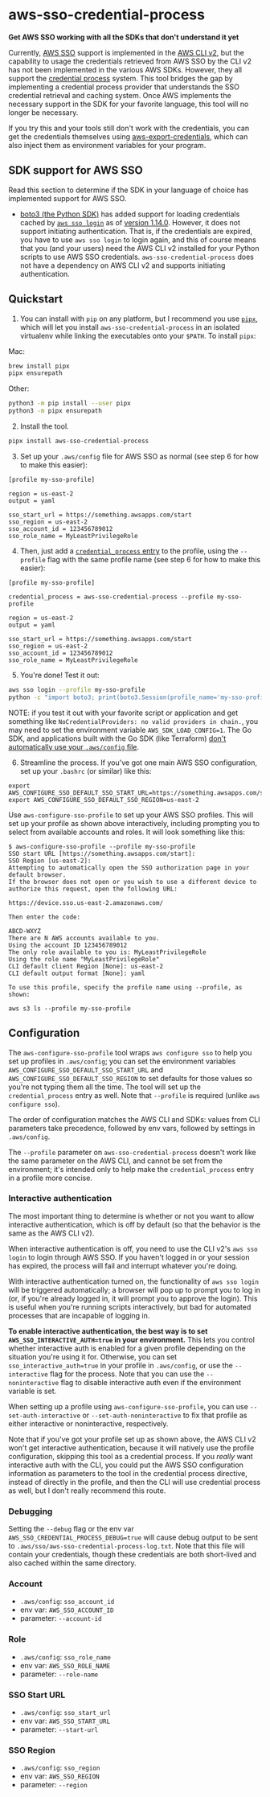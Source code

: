 # aws-sso-credential-process
**Get AWS SSO working with all the SDKs that don't understand it yet**

Currently, [AWS SSO](https://aws.amazon.com/single-sign-on/) support is implemented in the [AWS CLI v2](https://aws.amazon.com/blogs/developer/aws-cli-v2-is-now-generally-available/), but the capability to usage the credentials retrieved from AWS SSO by the CLI v2 has not been implemented in the various AWS SDKs. However, they all support the [credential process](https://docs.aws.amazon.com/cli/latest/userguide/cli-configure-sourcing-external.html) system. This tool bridges the gap by implementing a credential process provider that understands the SSO credential retrieval and caching system. Once AWS implements the necessary support in the SDK for your favorite language, this tool will no longer be necessary.

If you try this and your tools still don't work with the credentials, you can get the credentials themselves using [aws-export-credentials](https://github.com/benkehoe/aws-export-credentials), which can also inject them as environment variables for your program.

## SDK support for AWS SSO

Read this section to determine if the SDK in your language of choice has implemented support for AWS SSO.

* [boto3 (the Python SDK)](boto3.amazonaws.com/v1/documentation/api/latest/index.html) has added support for loading credentials cached by [`aws sso login`](https://awscli.amazonaws.com/v2/documentation/api/latest/reference/sso/login.html) as of [version 1.14.0](https://github.com/boto/boto3/blob/develop/CHANGELOG.rst#1140). However, it does not support initiating authentication. That is, if the credentials are expired, you have to use `aws sso login` to login again, and this of course means that you (and your users) need the AWS CLI v2 installed for your Python scripts to use AWS SSO credentials. `aws-sso-credential-process` does not have a dependency on AWS CLI v2 and supports initiating authentication.

## Quickstart

1. You can install with `pip` on any platform, but I recommend you use [`pipx`](https://pipxproject.github.io/pipx/), which will let you install `aws-sso-credential-process` in an isolated virtualenv while linking the executables onto your `$PATH`. To install `pipx`:

Mac:
```bash
brew install pipx
pipx ensurepath
```

Other:
```bash
python3 -m pip install --user pipx
python3 -m pipx ensurepath
```

2. Install the tool.
```bash
pipx install aws-sso-credential-process
```

3. Set up your `.aws/config` file for AWS SSO as normal (see step 6 for how to make this easier):

```
[profile my-sso-profile]

region = us-east-2
output = yaml

sso_start_url = https://something.awsapps.com/start
sso_region = us-east-2
sso_account_id = 123456789012
sso_role_name = MyLeastPrivilegeRole
```

4. Then, just add a [`credential_process` entry](https://docs.aws.amazon.com/cli/latest/userguide/cli-configure-sourcing-external.html) to the profile, using the `--profile` flag with the same profile name (see step 6 for how to make this easier):

```
[profile my-sso-profile]

credential_process = aws-sso-credential-process --profile my-sso-profile

region = us-east-2
output = yaml

sso_start_url = https://something.awsapps.com/start
sso_region = us-east-2
sso_account_id = 123456789012
sso_role_name = MyLeastPrivilegeRole

```

5. You're done! Test it out:
```bash
aws sso login --profile my-sso-profile
python -c "import boto3; print(boto3.Session(profile_name='my-sso-profile').client('sts').get_caller_identity())"
```

NOTE: if you test it out with your favorite script or application and get something like `NoCredentialProviders: no valid providers in chain.`, you may need to set the environment variable `AWS_SDK_LOAD_CONFIG=1`. The Go SDK, and applications built with the Go SDK (like Terraform) [don't automatically use your `.aws/config` file](https://docs.aws.amazon.com/sdk-for-go/v1/developer-guide/configuring-sdk.html).


6. Streamline the process. If you've got one main AWS SSO configuration, set up your `.bashrc` (or similar) like this:
```
export AWS_CONFIGURE_SSO_DEFAULT_SSO_START_URL=https://something.awsapps.com/start
export AWS_CONFIGURE_SSO_DEFAULT_SSO_REGION=us-east-2
```

Use `aws-configure-sso-profile` to set up your AWS SSO profiles. This will set up your profile as shown above interactively, including prompting you to select from available accounts and roles. It will look something like this:
```
$ aws-configure-sso-profile --profile my-sso-profile
SSO start URL [https://something.awsapps.com/start]:
SSO Region [us-east-2]:
Attempting to automatically open the SSO authorization page in your default browser.
If the browser does not open or you wish to use a different device to authorize this request, open the following URL:

https://device.sso.us-east-2.amazonaws.com/

Then enter the code:

ABCD-WXYZ
There are N AWS accounts available to you.
Using the account ID 123456789012
The only role available to you is: MyLeastPrivilegeRole
Using the role name "MyLeastPrivilegeRole"
CLI default client Region [None]: us-east-2
CLI default output format [None]: yaml

To use this profile, specify the profile name using --profile, as shown:

aws s3 ls --profile my-sso-profile
```

## Configuration

The `aws-configure-sso-profile` tool wraps `aws configure sso` to help you set up profiles in `.aws/config`; you can set the environment variables `AWS_CONFIGURE_SSO_DEFAULT_SSO_START_URL` and `AWS_CONFIGURE_SSO_DEFAULT_SSO_REGION` to set defaults for those values so you're not typing them all the time. The tool will set up the `credential_process` entry as well. Note that `--profile` is required (unlike `aws configure sso`).

The order of configuration matches the AWS CLI and SDKs: values from CLI parameters take precedence, followed by env vars, followed by settings in `.aws/config`.

The `--profile` parameter on `aws-sso-credential-process` doesn't work like the same parameter on the AWS CLI, and cannot be set from the environment; it's intended only to help make the `credential_process` entry in a profile more concise.

### Interactive authentication

The most important thing to determine is whether or not you want to allow interactive authentication, which is off by default (so that the behavior is the same as the AWS CLI v2).

When interactive authentication is off, you need to use the CLI v2's `aws sso login` to login through AWS SSO. If you haven't logged in or your session has expired, the process will fail and interrupt whatever you're doing.

With interactive authentication turned on, the functionality of `aws sso login` will be triggered automatically; a browser will pop up to prompt you to log in (or, if you're already logged in, it will prompt you to approve the login). This is useful when you're running scripts interactively, but bad for automated processes that are incapable of logging in.

**To enable interactive authentication, the best way is to set `AWS_SSO_INTERACTIVE_AUTH=true` in your environment.** This lets you control whether interactive auth is enabled for a given profile depending on the situation you're using it for. Otherwise, you can set `sso_interactive_auth=true` in your profile in `.aws/config`, or use the `--interactive` flag for the process. Note that you can use the `--noninteractive` flag to disable interactive auth even if the environment variable is set.

When setting up a profile using `aws-configure-sso-profile`, you can use `--set-auth-interactive` or `--set-auth-noninteractive` to fix that profile as either interactive or noninteractive, respectively.

Note that if you've got your profile set up as shown above, the AWS CLI v2 won't get interactive authentication, because it will natively use the profile configuration, skipping this tool as a credential process. If you *really* want interactive auth with the CLI, you could put the AWS SSO configuration information as parameters to the tool in the credential process directive, instead of directly in the profile, and then the CLI will use credential process as well, but I don't really recommend this route.

### Debugging
Setting the `--debug` flag or the env var `AWS_SSO_CREDENTIAL_PROCESS_DEBUG=true` will cause debug output to be sent to `.aws/sso/aws-sso-credential-process-log.txt`. Note that this file will contain your credentials, though these credentials are both short-lived and also cached within the same directory.

### Account

* `.aws/config`: `sso_account_id`
* env var: `AWS_SSO_ACCOUNT_ID`
* parameter: `--account-id`

### Role

* `.aws/config`: `sso_role_name`
* env var: `AWS_SSO_ROLE_NAME`
* parameter: `--role-name`

### SSO Start URL

* `.aws/config`: `sso_start_url`
* env var: `AWS_SSO_START_URL`
* parameter: `--start-url`

### SSO Region

* `.aws/config`: `sso_region`
* env var: `AWS_SSO_REGION`
* parameter: `--region`

